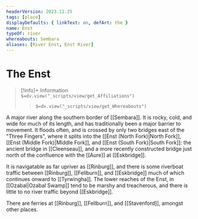 ```yaml
---
headerVersion: 2023.11.25
tags: [place]
displayDefaults: { linkText: on, defArt: the }
name: Enst
typeOf: river
whereabouts: Sembara
aliases: [River Enst, Enst River]
---
```

# The Enst
>[!info]+ Information  
> `$=dv.view("_scripts/view/get_Affiliations")`  
>> `$=dv.view("_scripts/view/get_Whereabouts")`

A major river along the southern border of [[Sembara]]. It is rocky, cold, and wide for much of its length, and has traditionally been a major barrier to movement. It floods often, and is crossed by only two bridges east of the "Three Fingers", where it splits into the [[Enst (North Fork)|North Fork]], [[Enst (Middle Fork)|Middle Fork]], and [[Enst (South Fork)|South Fork]]: the ancient bridge in [[Cleenseau]], and a more recently constructed bridge just north of the confluence with the [[Aure]] at [[Eskbridge]].

It is navigatable as far upriver as [[Rinburg]], and there is some riverboat traffic between [[Rinburg]], [[Fellburn]], and [[Eskbridge]] much of which continues onward to [[Tyrwingha]]. The lower reaches of the Enst, in [[Ozabal|Ozabal Swamp]] tend to be marshy and treacherous, and there is little to no river traffic beyond [[Eskbridge]]. 

There are ferries at [[Rinburg]], [[Fellburn]], and [[Stavenford]], amongst other places.


